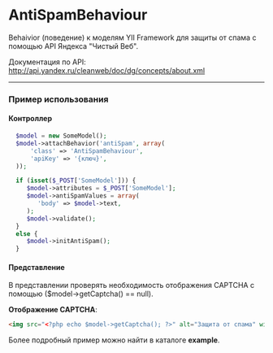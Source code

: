 AntiSpamBehaviour
===============

Behaivior (поведение) к моделям YII Framework для защиты от спама с помощью API Яндекса "Чистый Веб".

Документация по API: http://api.yandex.ru/cleanweb/doc/dg/concepts/about.xml

-----------------------------

### Пример использования

#### Контроллер

```php
  $model = new SomeModel();
  $model->attachBehavior('antiSpam', array(
      'class' => 'AntiSpamBehaviour',
      'apiKey' => '{ключ}',
  ));

  if (isset($_POST['SomeModel'])) {
     $model->attributes = $_POST['SomeModel'];
     $model->antiSpamValues = array(
        'body' => $model->text,
     );
     $model->validate();
  }
  else {
     $model->initAntiSpam();
  }
```

#### Представление

В представлении проверять необходимость отображения CAPTCHA с помощью ($model->getCaptcha() == null).

**Отображение CAPTCHA**:

```html
<img src="<?php echo $model->getCaptcha(); ?>" alt="Защита от спама" width="200" height="60" />
```

Более подробный пример можно найти в каталоге **example**.
